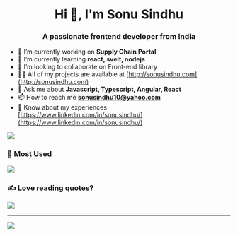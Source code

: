 <h1 align="center">Hi 👋, I'm Sonu Sindhu</h1>
<h3 align="center">A passionate frontend developer from India</h3>

- 🔭 I’m currently working on **Supply Chain Portal**
- 🌱 I’m currently learning **react, svelt, nodejs**
- 👯 I’m looking to collaborate on Front-end library
- 👨‍💻 All of my projects are available at [http://sonusindhu.com](http://sonusindhu.com)
- 💬 Ask me about **Javascript, Typescript, Angular, React**
- 📫 How to reach me **sonusindhu10@yahoo.com**
- 📄 Know about my experiences [https://www.linkedin.com/in/sonusindhu/](https://www.linkedin.com/in/sonusindhu/)


<a href="http://sonusindhu.com">
  <img align="center" src="https://github-readme-stats.vercel.app/api?username=sonusindhu&show_icons=true&locale=en&layout=compact" />
</a>

### 🌱 Most Used

<a href="http://sonusindhu.com">
  <img align="center" src="https://github-readme-stats.vercel.app/api/top-langs?username=sonusindhu&show_icons=true&locale=en&layout=compact" />
</a>

### ✍️ Love reading quotes?
![](https://quotes-github-readme.vercel.app/api?type=horizontal&theme=radical)

---
![](https://komarev.com/ghpvc/?username=sonusindhu)

